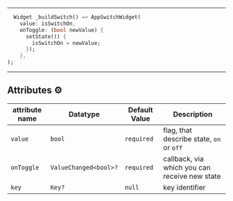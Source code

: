 ----------

```dart
  Widget _buildSwitch() => AppSwitchWidget(
    value: isSwitchOn,
    onToggle: (bool newValue) {
      setState(() {
        isSwitchOn = newValue;
      });
    },
);
```

----------

## Attributes :gear:

| attribute name  | Datatype              | Default Value | Description | 
| --              | --                    | --            | --  | 
| `value`         | `bool`                | `required`    | flag, that describe state, `on` or `off` |
| `onToggle`      | `ValueChanged<bool>?` | `required`    | callback, via which you can receive new state |
| `key`           | `Key?`                | `null`        | key identifier  |
